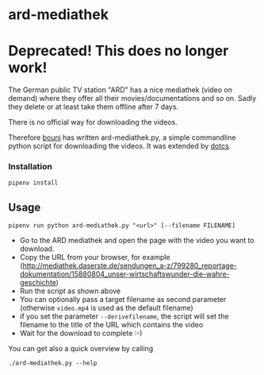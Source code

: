 ard-mediathek
===============


# Deprecated! This does no longer work!


The German public TV station "ARD" has a nice mediathek (video on demand) where they offer all their movies/documentations and so on.
Sadly they delete or at least take them offline after 7 days.

There is no official way for downloading the videos.

Therefore [bouni](https://github.com/Bouni) has written ard-mediathek.py, a simple commandline python script for downloading the videos. It was extended by [dotcs](https://github.com/dotcs).

### Installation
```
pipenv install 
```
## Usage

    pipenv run python ard-mediathek.py "<url>" [--filename FILENAME]

 - Go to the ARD mediathek and open the page with the video you want to download.
 - Copy the URL from your browser, for example (http://mediathek.daserste.de/sendungen_a-z/799280_reportage-dokumentation/15880804_unser-wirtschaftswunder-die-wahre-geschichte)
 - Run the script as shown above
 - You can optionally pass a target filename as second parameter (otherwise `video.mp4` is used as the default filename)
 - if you set the parameter `--derivefilename`, the script will set the filename to the title of the URL which contains the video
 - Wait for the download to complete :-)

You can get also a quick overview by calling

    ./ard-mediathek.py --help

